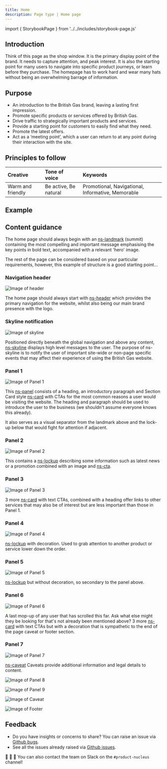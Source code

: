 ```yaml
---
title: Home
description: Page type | Home page
---
```


import { StorybookPage } from '../../includes/storybook-page.js'

## Introduction

Think of this page as the shop window. It is the primary display point of the brand. It needs to capture attention, and peak interest. It is also the starting point for many users to navigate into specific product journeys, or learn before they purchase. The homepage has to work hard and wear many hats without being an overwhelming barrage of information.

## Purpose

* An introduction to the British Gas brand, leaving a lasting first impression.
* Promote specific products or services offered by British Gas.
* Drive traffic to strategically important products and services.
* Provide a starting point for customers to easily find what they need.
* Promote the latest offers.
* Act as a ‘meeting point’, which a user can return to at any point during their interaction with the site.

## Principles to follow

| Creative | Tone of voice | Keywords |
| :--- | :--- | :--- |
| Warm and friendly  | Be active, Be natural | Promotional, Navigational, Informative, Memorable |

## Example

<StorybookPage story="examples-page-types--home"></StorybookPage>

## Content guidance

The home page should always begin with an [ns-landmark](https://nucleus.design/docs/components/ns-landmark) (summit) containing the most compelling and important message emphasising the key points in bold text, accompanied with a relevant 'hero' image. 

The rest of the page can be considered based on your particular requirements, however, this example of structure is a good starting point...

### Navigation header

![Image of header](https://user-images.githubusercontent.com/78355810/121555708-250d1f00-ca0b-11eb-86b9-df4a65ccfb60.png)

The home page should always start with [ns-header](https://nucleus.design/docs/components/ns-header) which provides the primary navigation for the website, whilst also being our main brand presence with the logo.

### Skyline notification
![Image of skyline](https://user-images.githubusercontent.com/78355810/121555785-348c6800-ca0b-11eb-922d-c2c3b4937acd.png)

Positioned directly beneath the global navigation and above any content, [ns-skyline](https://nucleus.design/docs/components/ns-skyline) displays high level messages to the user. The purpose of ns-skyline is to notify the user of important site-wide or non-page specific events that may affect their experience of using the British Gas website.

### Panel 1 

![Image of Panel 1](https://user-images.githubusercontent.com/78355810/121552839-af07b880-ca08-11eb-9f48-63171fa005db.png)

This [ns-panel](https://nucleus.design/docs/components/ns-panel) consists of a heading, an introductory paragraph and Section Card style [ns-card](https://nucleus.design/docs/components/ns-card) with CTAs for the most common reasons a user would be visiting the website. The heading and paragraph should be used to introduce the user to the business (we shouldn't assume everyone knows this already). 

It also serves as a visual separator from the landmark above and the lock-up below that would fight for attention if adjacent.

### Panel 2

![Image of Panel 2](https://user-images.githubusercontent.com/78355810/121559775-ce094900-ca0e-11eb-9d15-d370761a9202.png)

This contains a [ns-lockup](https://nucleus.design/docs/components/ns-lockup) describing some information such as latest news or a promotion combined with an image and [ns-cta](https://nucleus.design/docs/components/ns-cta).

### Panel 3

![Image of Panel 3](https://user-images.githubusercontent.com/78355810/121560789-c0a08e80-ca0f-11eb-9708-658a94aa90a0.png)

3 more [ns-card](https://nucleus.design/docs/components/ns-card) with text CTAs, combined with a heading offer links to other services that may also be of interest but are less important than those in Panel 1.

### Panel 4

![Image of Panel 4](https://user-images.githubusercontent.com/78355810/121561606-91d6e800-ca10-11eb-967c-824decbea4a8.png)

[ns-lockup](https://nucleus.design/docs/components/ns-lockup) with decoration. Used to grab attention to another product or service lower down the order.

### Panel 5

![Image of Panel 5](https://user-images.githubusercontent.com/78355810/121562212-23465a00-ca11-11eb-8a39-10e0885ab05d.png)

[ns-lockup](https://nucleus.design/docs/components/ns-lockup) but without decoration, so secondary to the panel above.

### Panel 6

![Image of Panel 6](https://user-images.githubusercontent.com/78355810/121562898-d1520400-ca11-11eb-93e8-46dedc5bf79f.png)

A last mop-up of any user that has scrolled this far. Ask what else might they be looking for that's not already been mentioned above? 3 more [ns-card](https://nucleus.design/docs/components/ns-card) with text CTAs but with a decoration that is sympathetic to the end of the page caveat or footer section.

### Panel 7

![Image of Panel 7](https://user-images.githubusercontent.com/78355810/121563848-b8961e00-ca12-11eb-936e-b46c5de2394d.png)

[ns-caveat](https://nucleus.design/docs/components/ns-caveat) Caveats provide additional information and legal details to content.


![Image of Panel 8](https://user-images.githubusercontent.com/78355810/121565028-fa739400-ca13-11eb-8a68-90ff869c3cb4.png)

![Image of Panel 9](https://user-images.githubusercontent.com/78355810/121565846-c64ca300-ca14-11eb-803c-c7e2ba88de92.png)

![Image of Caveat](https://user-images.githubusercontent.com/78355810/121566776-bed9c980-ca15-11eb-8032-8df59ac5c372.png)

![Image of Footer](https://user-images.githubusercontent.com/78355810/121567323-57704980-ca16-11eb-9951-598055b9808c.png)

## Feedback

* Do you have insights or concerns to share? You can raise an issue via [Github bugs](https://github.com/ConnectedHomes/nucleus/issues/new?assignees=&labels=Bug&template=a--bug-report.md&title=[bug]%20[page-type-home]).
* See all the issues already raised via [Github issues](https://github.com/connectedHomes/nucleus/issues?utf8=%E2%9C%93&q=is%3Aopen+is%3Aissue+label%3ABug+[page-type-home]).

💩 🎉 🦄 You can also contact the team on Slack on the `#product-nucleus` channel!
